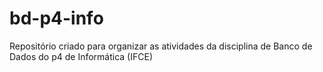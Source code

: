 # bd-p4-info
Repositório criado para organizar as atividades da disciplina de Banco de Dados do p4 de Informática (IFCE)
